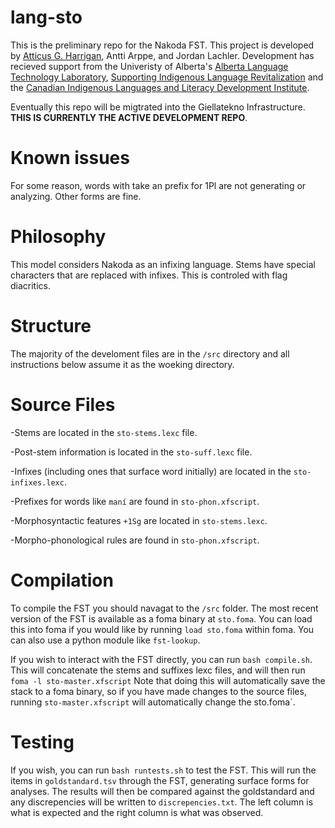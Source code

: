 # lang-sto
This is the preliminary repo for the Nakoda FST. This project is developed by <a href="https://a.ttic.us">Atticus G. Harrigan</a>, <a ref="https://sites.ualberta.ca/~arppe/english.html">Antti Arppe</a>, and Jordan Lachler. Development has recieved support from the Univeristy of Alberta's <a href="https://altlab.ualberta.ca/">Alberta Language Technology Laboratory</a>, <a href="https://silr.ca/">Supporting Indigenous Language Revitalization</a> and the <a href="https://www.ualberta.ca/canadian-indigenous-languages-and-literacy-development-institute/index.html">Canadian Indigenous Languages and Literacy Development Institute</a>.

Eventually this repo will be migtrated into the Giellatekno Infrastructure. **THIS IS CURRENTLY THE ACTIVE DEVELOPMENT REPO**.

# Known issues
For some reason, words with take an prefix for 1Pl are not generating or analyzing. Other forms are fine. 

# Philosophy
This model considers Nakoda as an infixing language. Stems have special characters that are replaced with infixes. This is controled with flag diacritics.

# Structure
The majority of the develoment files are in the `/src` directory and all instructions below assume it as the woeking directory.

# Source Files
-Stems are located in the `sto-stems.lexc` file.

-Post-stem information is located in the `sto-suff.lexc` file.

-Infixes (including ones that surface word initially) are located in the `sto-infixes.lexc`.

-Prefixes for words like `maní` are found in `sto-phon.xfscript`.

-Morphosyntactic features `+1Sg` are located in `sto-stems.lexc`.

-Morpho-phonological rules are found in `sto-phon.xfscript`.

# Compilation
To compile the FST you should navagat to the `/src` folder. The most recent version of the FST is available as a foma binary at `sto.foma`. You can load this into foma if you would like by running `load sto.foma` within foma. You can also use a python module like `fst-lookup`. 

If you wish to interact with the FST directly, you can run `bash compile.sh`. This will concatenate the stems and suffixes lexc files, and will then run `foma -l sto-master.xfscript` Note that doing this will automatically save the stack to a foma binary, so if you have made changes to the source files, running `sto-master.xfscript` will automatically change the sto.foma`.

# Testing
If you wish, you can run `bash runtests.sh` to test the FST. This will run the items in `goldstandard.tsv` through the FST, generating surface forms for analyses. The results will then be compared against the goldstandard and any discrepencies will be written to `discrepencies.txt`. The left column is what is expected and the right column is what was observed. 
